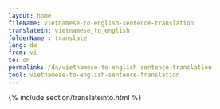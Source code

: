 ```yaml
---
layout: home
fileName: vietnamese-to-english-sentence-translation
translatein: vietnamese_to_english
folderName : translate
lang: da
from: vi
to: en
permalink: /da/vietnamese-to-english-sentence-translation
tool: vietnamese-to-english-sentence-translation
---
```

{% include section/translateinto.html %}